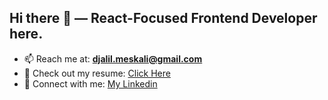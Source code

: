 ## Hi there 👋 — React-Focused Frontend Developer here.

- 📫 Reach me at:  **djalil.meskali@gmail.com**
- 📄 Check out my resume: [Click Here](https://docs.google.com/document/d/1_ErwCNzoe90wvGPYZXMA3hk3CNXqhMNTX0p4n0twDOQ/edit?tab=t.0)
- 🔗 Connect with me: [My Linkedin](https://www.linkedin.com/in/abd-eldjallil-meskali-b62b44302/)

<!--
**djalilmsk/djalilmsk** is a ✨ _special_ ✨ repository because its `README.md` (this file) appears on your GitHub profile.

Here are some ideas to get you started:

- 🔭 I’m currently working on ...
- 🌱 I’m currently learning ...
- 👯 I’m looking to collaborate on ...
- 🤔 I’m looking for help with ...
- 💬 Ask me about ...
- 📫 How to reach me: ...
- 😄 Pronouns: ...
- ⚡ Fun fact: ...
-->
